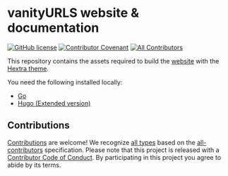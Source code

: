 # vanityURLS website & documentation
[![GitHub license](https://img.shields.io/github/license/bhdicaire/vanityURLs)](https://github.com/vanityURLs/website/blob/main/LICENSE) [![Contributor Covenant](https://img.shields.io/badge/Contributor%20Covenant-2.1-4baaaa.svg)](.github/CODE_OF_CONDUCT.md) [![All Contributors](https://img.shields.io/badge/all_contributors-3-orange.svg?color=ee8449&style=flat-square)](#contributors)

This repository contains the assets required to build the [website](https://vanityURLs.link/) with the [Hextra theme](https://imfing.github.io/hextra/docse).

You need the following installed locally:
- [Go](https://go.dev/)
- [Hugo (Extended version)](https://gohugo.io/)

## Contributions

[Contributions](doc/CONTRIBUTING.md) are welcome! We recognize [all types](https://allcontributors.org/docs/en/emoji-key) based on the [all-contributors](https://github.com/all-contributors/all-contributors) specification. Please note that this project is released with a [Contributor Code of Conduct](.github/CODE_OF_CONDUCT.md). By participating in this project you agree to abide by its terms.

<!-- ALL-CONTRIBUTORS-LIST:START - Do not remove or modify this section -->
<!-- prettier-ignore-start -->
<!-- markdownlint-disable -->

<!-- markdownlint-restore -->
<!-- prettier-ignore-end -->

<!-- ALL-CONTRIBUTORS-LIST:END -->